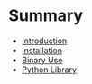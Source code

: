 # Summary

- [Introduction](./README.md)
- [Installation](./installation.md)
- [Binary Use](./usage.md)
- [Python Library](./python/README.md)

